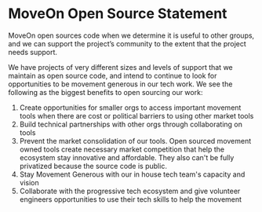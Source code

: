 # MoveOn Open Source Statement
MoveOn open sources code when we determine it is useful to other groups, and we can support the project’s community to the extent that the project needs support.

We have projects of very different sizes and levels of support that we maintain as open source code, and intend to continue to look for opportunities to be movement generous in our tech work. We see the following as the biggest benefits to open sourcing our work:

1. Create opportunities for smaller orgs to access important movement tools when there are cost or political barriers to using other market tools
2. Build technical partnerships with other orgs through collaborating on tools
3. Prevent the market consolidation of our tools. Open sourced movement owned tools create necessary market competition that help the ecosystem stay innovative and affordable. They also can't be fully privatized because the source code is public.
4. Stay Movement Generous with our in house tech team's capacity and vision
5. Collaborate with the progressive tech ecosystem and give volunteer engineers opportunities to use their tech skills to help the movement
